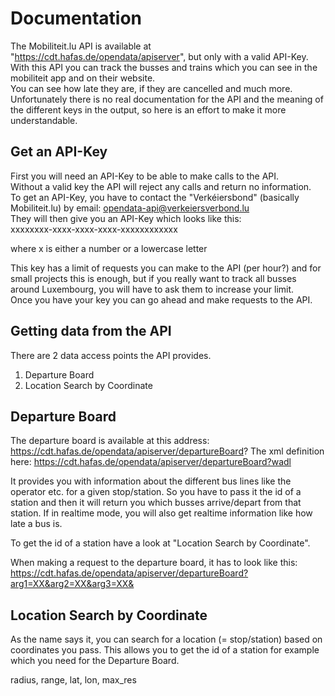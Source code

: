 # Documentation #

The Mobiliteit.lu API is available at "https://cdt.hafas.de/opendata/apiserver", but only with a valid API-Key. <br>
With this API you can track the busses and trains which you can see in the mobiliteit app and on their website. <br>
You can see how late they are, if they are cancelled and much more. <br>
Unfortunately there is no real documentation for the API and the meaning of the different keys in the output, so here is an effort to make it more understandable. <br>


## Get an API-Key
First you will need an API-Key to be able to make calls to the API.<br>
Without a valid key the API will reject any calls and return no information.<br>
To get an API-Key, you have to contact the "Verkéiersbond" (basically Mobiliteit.lu) by email: opendata-api@verkeiersverbond.lu<br>
They will then give you an API-Key which looks like this:<br>
xxxxxxxx-xxxx-xxxx-xxxx-xxxxxxxxxxxx<br>

where x is either a number or a lowercase letter<br>

This key has a limit of requests you can make to the API (per hour?) and for small projects this is enough, but if you really want to track all busses around Luxembourg, you will have to ask them to increase your limit.<br>
Once you have your key you can go ahead and make requests to the API.<br>


## Getting data from the API
There are 2 data access points the API provides.
1. Departure Board
2. Location Search by Coordinate

## Departure Board
The departure board is available at this address: https://cdt.hafas.de/opendata/apiserver/departureBoard?
The xml definition here: https://cdt.hafas.de/opendata/apiserver/departureBoard?wadl

It provides you with information about the different bus lines like the operator etc. for a given stop/station.
So you have to pass it the id of a station and then it will return you which busses arrive/depart from that station.
If in realtime mode, you will also get realtime information like how late a bus is.

To get the id of a station have a look at "Location Search by Coordinate".

When making a request to the departure board, it has to look like this:
https://cdt.hafas.de/opendata/apiserver/departureBoard?arg1=XX&arg2=XX&arg3=XX&

## Location Search by Coordinate
As the name says it, you can search for a location (= stop/station) based on coordinates you pass.
This allows you to get the id of a station for example which you need for the Departure Board.

radius, range, lat, lon, max_res
